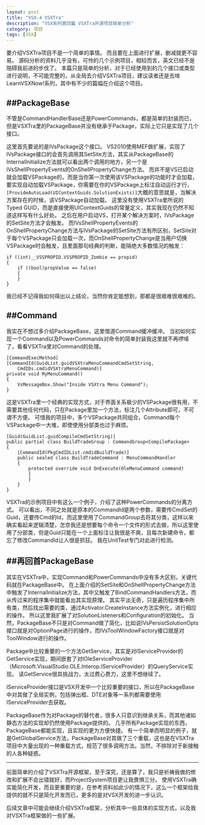 ```yaml
---
layout: post
title: "VSX-4 VSXTra"
description: "VSX系列第四篇 VSXTra开源项目简单分析"
category: 项目
tags: [VSX]
---
```


要介绍VSXTra项目不是一个简单的事情。
而且要在上面进行扩展，删减就更不容易。
源码分析的资料几乎没有，可怜的几个示例项目，相较而言，英文已经不是阻碍我前进的步伐了。
本篇只是简单的分析，对于已经使用到的几个接口或类型进行说明，不可能完整的，从全局去介绍VSXTra项目，建议读者还是去啃LearnVSXNow!系列，其中有不少的篇幅在介绍这个项目。

##PackageBase
---

不管是CommandHandlerBase还是PowerCommands，都是简单的封装而已，但是VSXTra里的PackageBase并没有继承于Package，实际上它只是实现了几个接口。

这里首先要说的是IVsPackage这个接口。
VS2010使用MEF做扩展，实现了IVsPackage接口的会首先调用其SetSite方法，其实从PackageBase的InternalInitialize方法就可以看出两个调用的地方，另一个是IVsShellPropertyEvents的OnShellPropertyChange方法。
而并不是VS已启动就会加载VSPackage的，而是当你第一次使用该VSPackage的功能时才会加载，要实现自动加载VSPackage，你需要在你的VSPackage上标注自动运行才行，`[ProvideAutoLoad(UIContextGuids.SolutionExists)]`大概的意思就是，当解决方案存在的时候，该VSPackage自动加载。
这里没有使用VSXTra里所说的Typed GUID，而是直接使用UIContextGuids的常量定义，其实我现在仍然不知道这样写有什么好处。
之后在用户启动VS，打开某个解决方案时，IVsPackage的SetSite方法才会触发。
而IVsShellPropertyEvents的OnShellPropertyChange方法与IVsPackage的SetSite方法有所区别，SetSite对于每个VSPackage只会加载一次，而OnShellPropertyChange是当用户切换VSPackage时会触发，且里面那句经典的判断，能隔绝大多数情况的触发：

    if ((int)__VSSPROPID.VSSPROPID_Zombie == propid)
    {
        if ((bool)propValue == false)
        {
        }
    }

我已经不记得我如何得出以上结论，当然你肯定能想到，那都是很艰难很艰难的。

##Command
---

我实在不想过多介绍PackageBase，这里借道Command缓冲缓冲。
当初如何实现一个Command以及PowerCommands对命令的简单封装我这里就不再啰嗦了，看看VSXTra里对Command的处理。

    [CommandExecMethod]
    [CommandId(GuidList.guidVSXtraMenuCommandCmdSetString, 
        CmdIDs.cmdidVSXtraMenuCommand)]
    private void MyMenuCommand()
    {
        VsMessageBox.Show("Inside VSXtra Menu Command");
    }

这是VSXTra里一个经典的实现方式，对于界面关系极少的VSPackage很有用，不需要其他任何代码，只在Package里加一个方法，标注几个Attribute即可，不可谓不方便。
可惜我的项目中，多个VSPackage共同组合，Command每个VSPackage中一大堆，即使使用分部类也过于麻烦。

    [Guid(GuidList.guidCompileCmdSetString)]
    public partial class BuildTradeGroup : CommandGroup<CompilePackage>
    {
        [CommandId(PkgCmdIDList.cmdidBuildTrade)]
        public sealed class BuildTradeCommand : MenuCommandHandler
        {
            protected override void OnExecute(OleMenuCommand command)
            {
            }
        }
    }

VSXTra的示例项目中有这么一个例子，介绍了这种PowerCommands的分离方式。
可以看出，不同之处就是原本的CommandId是两个参数，需要传CmdSet的Guid，还要传Cmd的Id，而这里使用了CommandGroup去将其分类，这样以来确实看起来逻辑清楚，怎奈我还是想要每个命令一个文件的形式去做，所以这里使用了分部类，但是Guid只能在一个上面标注让我很是不爽，且每次新建命令，都忘了修改CommandId让人很是抓狂。
我在UnitTest专门对此进行检测。

##再回首PackageBase
---

其实在VSXTra中，实现Command和PowerCommands中没有多大区别，关键代码就在PackageBase中。
在上面介绍的SetSite和OnShellPropertyChange方法中触发了InternalInitialize方法，其中又触发了BindCommandHandlers方法，而从传过来的程序集中就能看出其实现原理。
其实平淡无奇，只是遍历程序集中所有类，然后找出需要的类，通过Activator.CreateInstance方法实例化，进行相应的操作。
所以这里我扩展了对SolutionListeners和Configuration的初始化。
当然，PackageBase不只是对Command做了简化，比如说IVsPersistSolutionOpts接口就是对OptionPage进行的操作，而IVsToolWindowFactory接口就是对ToolWindow进行的操作。

Package中比较重要的一个方法GetService，其实是对IServiceProvider的GetService实现，期间嵌套了对IOleServiceProvider（Microsoft.VisualStudio.OLE.Interop.IServiceProvider）的QueryService实现。
读GetService很具挑战力，太过费心费力，这里不想继续了。

IServiceProvider接口是VSX开发中一个比较重要的接口，所以在PackageBase中对其做了全局实例，包括弹出框、DTE对象等一系列都需要使用IServiceProvider去获取。

PackageBase作为对Package的替代者，很多人只意识到继承关系，而其他诸如静态方法的实现却仍然使用Package提供的。
几乎所有Package实现的东西，PackageBase都能实现，且实现的更为方便快捷。
有一个简单而明显的例子，就是GetGlobalService方法，PackageBase对其做了三个重载，这也是在VSXTra项目中大量出现的一种重载方式，规范了很多调用方法。当然，不排除对于新接触的人各种疑惑。

---

前面简单的介绍了VSXTra开源框架，至于深究，还是算了，我只是祈祷我做的修改和扩展不会出错就好，而ProjectSystem项目更让我畏惧三分。
使用VSXTra确实能简化开发，而且更重要的是，在参考资料如此少的情况下，这么一个框架给我提供的就不只是简化开发而已，更多的是对VSX开发的进一步认识。

后续文章中可能会继续介绍VSXTra框架，分析其中一些具体的实现方式，以及我对VSXTra框架做的一些扩展。
